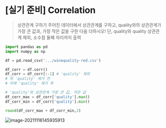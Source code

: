 # [실기 준비] Correlation

> 상관관계 구하기 주어진 데이터에서 상관관계를 구하고, quality와의 상관관계가 가장 큰 값과, 가장 작은 값을 구한 다음 더하시오! 단, quality와 quality 상관관계 제외, 소수점 둘째 자리까지 출력

```python
import pandas as pd
import numpy as np

df = pd.read_csv('.../winequality-red.csv')
```

```python
df_corr = df.corr()
df_corr = df_corr[:-1] # 'quality' 제외
# 위 'quality' 제거 전
# 아래 'quality' 제거 후

# 'quality'와 상관관계 가장 큰 값, 작은 값 
df_corr_max = df_corr['quality'].max()
df_corr_min = df_corr['quality'].min()

round(df_corr_max + df_corr_min,2)
```

![image-20211116145935913](C:/Users/jinsa/AppData/Roaming/Typora/typora-user-images/image-20211116145935913.png)

